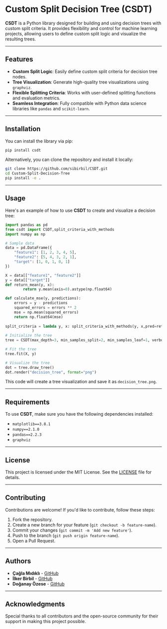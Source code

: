 # Custom Split Decision Tree (CSDT)

**CSDT** is a Python library designed for building and using decision trees with custom split criteria. It provides flexibility and control for machine learning projects, allowing users to define custom split logic and visualize the resulting trees.

---

## Features

- **Custom Split Logic**: Easily define custom split criteria for decision tree nodes.
- **Tree Visualization**: Generate high-quality tree visualizations using `graphviz`.
- **Flexible Splitting Criteria**: Works with user-defined splitting functions and evaluation metrics.
- **Seamless Integration**: Fully compatible with Python data science libraries like `pandas` and `scikit-learn`.

---

## Installation

You can install the library via pip:

```bash
pip install csdt
```

Alternatively, you can clone the repository and install it locally:

```bash
git clone https://github.com/sibirbil/CSDT.git
cd Custom-Split-Decision-Tree
pip install -e .
```

---

## Usage

Here's an example of how to use **CSDT** to create and visualize a decision tree:

```python
import pandas as pd
from csdt import CSDT,split_criteria_with_methods
import numpy as np 

# Sample data
data = pd.DataFrame({
    "feature1": [1, 2, 3, 4, 5],
    "feature2": [5, 4, 3, 2, 1],
    "target": [1, 0, 1, 0, 1]
})

X = data[["feature1", "feature2"]]
y = data[["target"]]
def return_mean(y, x):
        return y.mean(axis=0).astype(np.float64)  

def calculate_mse(y, predictions):
    errors = y - predictions
    squared_errors = errors ** 2
    mse = np.mean(squared_errors)
    return np.float64(mse)
        
split_criteria = lambda y, x: split_criteria_with_methods(y, x,pred=return_mean, split_criteria= calculate_mse
            )
# Initialize the tree
tree = CSDT(max_depth=3, min_samples_split=2, min_samples_leaf=1, verbose=True,split_criteria=split_criteria)

# Fit the tree
tree.fit(X, y)

# Visualize the tree
dot = tree.draw_tree()
dot.render("decision_tree", format="png")
```

This code will create a tree visualization and save it as `decision_tree.png`.

---

## Requirements

To use **CSDT**, make sure you have the following dependencies installed:

- `matplotlib==3.8.1`
- `numpy==2.1.0`
- `pandas==2.2.3`
- `graphviz`



---

## License

This project is licensed under the MIT License. See the [LICENSE](LICENSE) file for details.

---

## Contributing

Contributions are welcome! If you'd like to contribute, follow these steps:

1. Fork the repository.
2. Create a new branch for your feature (`git checkout -b feature-name`).
3. Commit your changes (`git commit -m 'Add new feature'`).
4. Push to the branch (`git push origin feature-name`).
5. Open a Pull Request.

---

## Authors

- **Çağla Mıdıklı** - [GitHub](https://github.com/cagla0117)
- **İlker Birbil** - [GitHub](https://github.com/sibirbil)
- **Doğanay Özese** - [GitHub](https://github.com/dozese)


---

## Acknowledgments

Special thanks to all contributors and the open-source community for their support in making this project possible.

